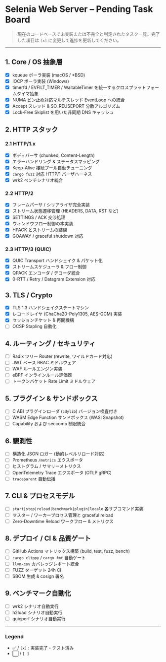 # Selenia Web Server – Pending Task Board

> 現在のコードベースで未実装または不完全と判定されたタスク一覧。完了した項目は `[x]` に変更して進捗を更新してください。

---

## 1. Core / OS 抽象層
- [x] kqueue ポーラ実装 (macOS / *BSD)
- [x] IOCP ポーラ実装 (Windows)
- [x] timerfd / EVFILT_TIMER / WaitableTimer を統一するクロスプラットフォームタイマ抽象
- [x] NUMA ピン止め対応マルチスレッド EventLoop への統合
- [x] Accept スレッド & SO_REUSEPORT 分散アルゴリズム
- [x] Lock-Free Skiplist を用いた非同期 DNS キャッシュ

## 2. HTTP スタック
### 2.1 HTTP/1.x
- [x] ボディパーサ (chunked, Content-Length)
- [x] エラーハンドリング & ステータスマッピング
- [x] Keep-Alive 接続プール自動チューニング
- [x] `cargo fuzz` 対応 HTTP/1 パーザハーネス
- [x] wrk2 ベンチシナリオ統合

### 2.2 HTTP/2
- [x] フレームパーサ / シリアライザ完全実装
- [x] ストリーム状態遷移管理 (HEADERS, DATA, RST など)
- [x] SETTINGS / ACK 交渉処理
- [x] ウィンドウフロー制御の本実装
- [x] HPACK とストリームの結線
- [x] GOAWAY / graceful shutdown 対応

### 2.3 HTTP/3 (QUIC)
- [x] QUIC Transport ハンドシェイク & パケット化
- [x] ストリームスケジューラ & フロー制御
- [x] QPACK エンコーダ / デコーダ統合
- [x] 0-RTT / Retry / Datagram Extension 対応

## 3. TLS / Crypto
- [x] TLS 1.3 ハンドシェイクステートマシン
- [x] レコードレイヤ (ChaCha20-Poly1305, AES-GCM) 実装
- [x] セッションチケット & 再開機構
- [ ] OCSP Stapling 自動化

## 4. ルーティング / セキュリティ
- [ ] Radix ツリー Router (rewrite, ワイルドカード対応)
- [ ] JWT ベース RBAC ミドルウェア
- [ ] WAF ルールエンジン実装
- [ ] eBPF インラインルール評価器
- [ ] トークンバケット Rate Limit ミドルウェア

## 5. プラグイン & サンドボックス
- [ ] C ABI プラグインローダ (`cdylib`) バージョン検査付き
- [ ] WASM Edge Function サンドボックス (WASI Snapshot)
- [ ] Capability および seccomp 制限統合

## 6. 観測性
- [ ] 構造化 JSON ロガー (動的レベルリロード対応)
- [ ] Prometheus `/metrics` エクスポータ
- [ ] ヒストグラム / サマリーメトリクス
- [ ] OpenTelemetry Trace エクスポータ (OTLP gRPC)
- [ ] `traceparent` 自動伝播

## 7. CLI & プロセスモデル
- [ ] `start|stop|reload|benchmark|plugin|locale` 各サブコマンド実装
- [ ] マスター / ワーカープロセス管理と graceful reload
- [ ] Zero-Downtime Reload ワークフロー & メトリクス

## 8. デプロイ / CI & 品質ゲート
- [ ] GitHub Actions マトリックス構築 (build, test, fuzz, bench)
- [ ] `cargo clippy` / `cargo fmt` 自動ゲート
- [ ] `llvm-cov` カバレッジレポート統合
- [ ] FUZZ ターゲット 24h CI
- [ ] SBOM 生成 & cosign 署名

## 9. ベンチマーク自動化
- [ ] wrk2 シナリオ自動実行
- [ ] h2load シナリオ自動実行
- [ ] quicperf シナリオ自動実行

---

### Legend
- ✅ / `[x]` : 実装完了・テスト済み
- ⬜️ / `[ ]`